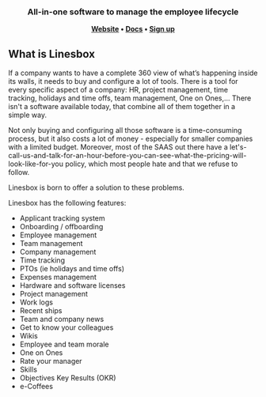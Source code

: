 <h3 align="center">
    All-in-one software to manage the employee lifecycle
</h3>

<p align="center">
	<strong>
		<a href="https://linesbox.com">Website</a>
		•
		<a href="https://docs.linesbox.com">Docs</a>
		•
		<a href="https://app.linesbox.com/register">Sign up</a>
	</strong>
</p>


## What is Linesbox

If a company wants to have a complete 360 view of what’s happening inside its walls, it needs to buy and configure a lot of tools. There is a tool for every specific aspect of a company: HR, project management, time tracking, holidays and time offs, team management, One on Ones,... There isn't a software available today, that combine all of them together in a simple way.

Not only buying and configuring all those software is a time-consuming process, but it also costs a lot of money - especially for smaller companies with a limited budget. Moreover, most of the SAAS out there have a let's-call-us-and-talk-for-an-hour-before-you-can-see-what-the-pricing-will-look-like-for-you policy, which most people hate and that we refuse to follow.

Linesbox is born to offer a solution to these problems.

Linesbox has the following features:

* Applicant tracking system
* Onboarding / offboarding
* Employee management
* Team management
* Company management
* Time tracking
* PTOs (ie holidays and time offs)
* Expenses management
* Hardware and software licenses
* Project management
* Work logs
* Recent ships
* Team and company news
* Get to know your colleagues
* Wikis
* Employee and team morale
* One on Ones
* Rate your manager
* Skills
* Objectives Key Results (OKR)
* e-Coffees
